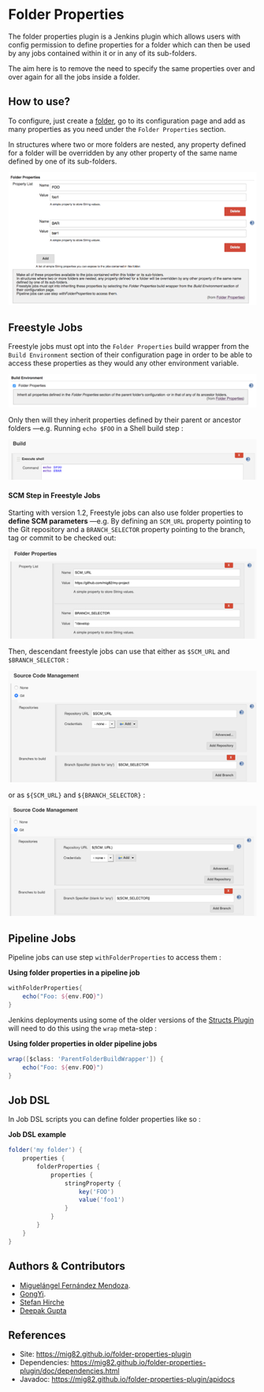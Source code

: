 # Folder Properties

The folder properties plugin is a Jenkins plugin which allows users with config permission to define
properties for a folder which can then be used by any jobs contained
within it or in any of its sub-folders.

The aim here is to remove the need to specify the same properties over
and over again for all the jobs inside a folder.

## How to use?

To configure, just create a
[folder](https://plugins.jenkins.io/cloudbees-folder/),
go to its configuration page and add as many properties as you need
under the `Folder Properties` section.

In structures where two or more folders are nested, any property defined for a folder will be overridden by any other
property of the same name defined by one of its sub-folders.

![](docs/images/folder-properties-config.png)


## Freestyle Jobs

Freestyle jobs must opt into the `Folder Properties` build wrapper from
the `Build Environment` section of their configuration page in order to
be able to access these properties as they would any other environment
variable.

![](docs/images/folder-properties-freestyle-config.png)

Only then will they inherit properties defined by their parent or ancestor folders —e.g. Running `echo $FOO` in a Shell build step :

![](docs/images/freestyle-example-1.png)

#### SCM Step in Freestyle Jobs

Starting with version 1.2, Freestyle jobs can also use folder properties to **define SCM parameters** —e.g. By defining an `SCM_URL` property pointing to the Git repository and a `BRANCH_SELECTOR` property pointing to the branch, tag or commit to be checked out:

![](docs/images/freestyle-example-scm-1.png)

Then, descendant freestyle jobs can use that either as `$SCM_URL` and `$BRANCH_SELECTOR` :

![](docs/images/freestyle-example-scm-2.png)

 or as `${SCM_URL}` and `${BRANCH_SELECTOR}` :

![](docs/images/freestyle-example-scm-3.png)

## Pipeline Jobs

Pipeline jobs can use step `withFolderProperties` to access them :

**Using folder properties in a pipeline job**

``` groovy
withFolderProperties{
    echo("Foo: ${env.FOO}")
}
```

Jenkins deployments using some of the older versions of the [Structs
Plugin](https://plugins.jenkins.io/structs/) will need
to do this using the `wrap` meta-step :

**Using folder properties in older pipeline jobs**

``` groovy
wrap([$class: 'ParentFolderBuildWrapper']) {
    echo("Foo: ${env.FOO}")
}
```

## Job DSL

In Job DSL scripts you can define folder properties like so :

**Job DSL example**

``` groovy
folder('my folder') {
    properties {
        folderProperties {
            properties {
                stringProperty {
                    key('FOO')
                    value('foo1')
                }
            }
        }
    }
}
```

## Authors & Contributors 

* [Miguelángel Fernández Mendoza](https://github.com/mig82).
* [GongYi](https://github.com/topikachu).
* [Stefan Hirche](https://github.com/StefanHirche)
* [Deepak Gupta](https://github.com/Mr-DG-Wick)

## References

* Site: https://mig82.github.io/folder-properties-plugin
* Dependencies: https://mig82.github.io/folder-properties-plugin/doc/dependencies.html
* Javadoc: https://mig82.github.io/folder-properties-plugin/apidocs